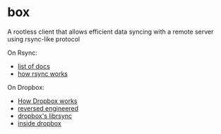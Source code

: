 # box
A rootless client that allows efficient data syncing with a remote server using rsync-like protocol


On Rsync:

- [list of docs](https://rsync.samba.org/documentation.html)
- [how rsync works](https://rsync.samba.org/how-rsync-works.html)

On Dropbox:

- [How Dropbox works](http://stackoverflow.com/questions/185533/how-does-the-dropbox-mac-client-work)
- [reversed engineered](http://archive.hack.lu/2012/Dropbox%20security.pdf)
- [dropbox's librsync](https://github.com/dropbox/librsync)
- [inside dropbox](http://cnds.eecs.jacobs-university.de/courses/nds-2013/prodescu-inside-dropbox.pdf)
